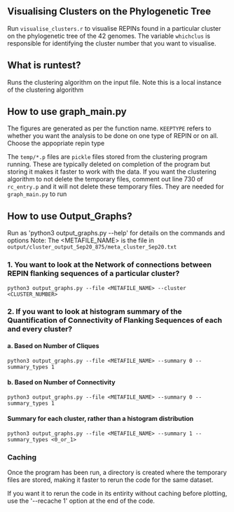 ## Visualising Clusters on the Phylogenetic Tree
Run `visualise_clusters.r` to visualise REPINs found in a particular cluster on the phylogenetic tree of the 42 genomes. The variable `whichclus` is responsible for identifying the cluster number that you want to visualise.

## What is runtest?
Runs the clustering algorithm on the input file. Note this is a local instance of the clustering algorithm

## How to use graph_main.py
The figures are generated as per the function name.
`KEEPTYPE` refers to whether you want the analysis to be done on one type of REPIN or on all. Choose the appopriate repin type

The `temp/*.p` files are `pickle` files stored from the clustering program running. These are typically deleted on completion of the program but storing it makes it faster to work with the data.
If you want the clustering algorithm to not delete the temporary files, comment out line 730 of `rc_entry.p` and it will not delete these temporary files. They are needed for `graph_main.py` to run

## How to use Output_Graphs?

Run as 'python3 output_graphs.py --help' for details on the commands and options
Note: The <METAFILE_NAME> is the file in `output/cluster_output_Sep20_875/meta_cluster_Sep20.txt`

### 1. You want to look at the Network of connections between REPIN flanking sequences of a particular cluster?

`python3 output_graphs.py --file <METAFILE_NAME> --cluster <CLUSTER_NUMBER>`

### 2. If you want to look at histogram summary of the Quantification of Connectivity of Flanking Sequences of each and every cluster?
#### a. Based on Number of Cliques

`python3 output_graphs.py --file <METAFILE_NAME> --summary 0 --summary_types 1`

#### b. Based on Number of Connectivity

`python3 output_graphs.py --file <METAFILE_NAME> --summary 0 --summary_types 1`

#### Summary for each cluster, rather than a histogram distribution

`python3 output_graphs.py --file <METAFILE_NAME> --summary 1 --summary_types <0_or_1>`

### Caching
Once the program has been run, a directory is created where the temporary files are stored, making it faster to rerun the code for the same dataset. 

If you want it to rerun the code in its entirity without caching before plotting, use the '--recache 1' option at the end of the code.
